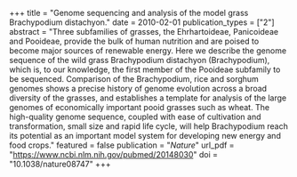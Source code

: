 +++
title = "Genome sequencing and analysis of the model grass Brachypodium distachyon."
date = 2010-02-01
publication_types = ["2"]
abstract = "Three subfamilies of grasses, the Ehrhartoideae, Panicoideae and Pooideae, provide the bulk of human nutrition and are poised to become major sources of renewable energy. Here we describe the genome sequence of the wild grass Brachypodium distachyon (Brachypodium), which is, to our knowledge, the first member of the Pooideae subfamily to be sequenced. Comparison of the Brachypodium, rice and sorghum genomes shows a precise history of genome evolution across a broad diversity of the grasses, and establishes a template for analysis of the large genomes of economically important pooid grasses such as wheat. The high-quality genome sequence, coupled with ease of cultivation and transformation, small size and rapid life cycle, will help Brachypodium reach its potential as an important model system for developing new energy and food crops."
featured = false
publication = "*Nature*"
url_pdf = "https://www.ncbi.nlm.nih.gov/pubmed/20148030"
doi = "10.1038/nature08747"
+++


